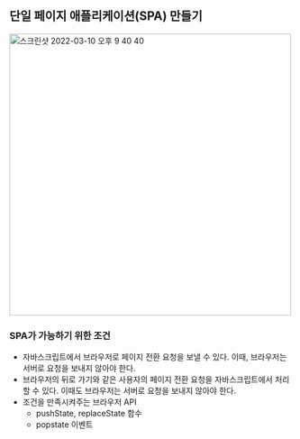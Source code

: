 ## 단일 페이지 애플리케이션(SPA) 만들기



<img width="500" alt="스크린샷 2022-03-10 오후 9 40 40" src="https://user-images.githubusercontent.com/52316270/158062776-4ddab510-3c54-451f-bb9a-5258bbff8e5d.png">



### SPA가 가능하기 위한 조건

- 자바스크립트에서 브라우저로 페이지 전환 요청을 보낼 수 있다. 이때, 브라우저는 서버로 요청을 보내지 않아야 한다.
- 브라우저의 뒤로 가기와 같은 사용자의 페이지 전환 요청을 자바스크립트에서 처리할 수 있다. 이때도 브라우저는 서버로 요청을 보내지 않아야 한다.
- 조건을 만족시켜주는 브라우저 API
  - pushState, replaceState 함수
  - popstate 이벤트
